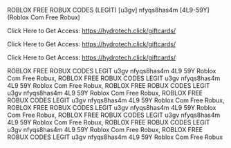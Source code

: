 ROBLOX FREE ROBUX CODES (LEGIT) [u3gv] nfyqs8has4m [4L9-59Y] (Roblox Com Free Robux)

Click Here to Get Access: https://hydrotech.click/giftcards/

Click Here to Get Access: https://hydrotech.click/giftcards/

Click Here to Get Access: https://hydrotech.click/giftcards/

ROBLOX FREE ROBUX CODES LEGIT u3gv nfyqs8has4m 4L9 59Y Roblox Com Free Robux, ROBLOX FREE ROBUX CODES LEGIT u3gv nfyqs8has4m 4L9 59Y Roblox Com Free Robux, ROBLOX FREE ROBUX CODES LEGIT u3gv nfyqs8has4m 4L9 59Y Roblox Com Free Robux, ROBLOX FREE ROBUX CODES LEGIT u3gv nfyqs8has4m 4L9 59Y Roblox Com Free Robux, ROBLOX FREE ROBUX CODES LEGIT u3gv nfyqs8has4m 4L9 59Y Roblox Com Free Robux, ROBLOX FREE ROBUX CODES LEGIT u3gv nfyqs8has4m 4L9 59Y Roblox Com Free Robux, ROBLOX FREE ROBUX CODES LEGIT u3gv nfyqs8has4m 4L9 59Y Roblox Com Free Robux, ROBLOX FREE ROBUX CODES LEGIT u3gv nfyqs8has4m 4L9 59Y Roblox Com Free Robux
